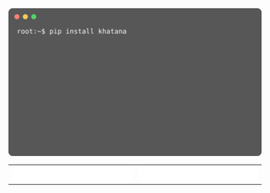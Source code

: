 <picture>
  <img src="https://github.com/WaqarKhatana220/WaqarKhatana220/blob/main/animation.svg" alt="Animation SVG">
</picture>

<table>
  <tr>
    <td>
      <a href="https://www.w3schools.com/tags/tag_a.asp">
        <img src="https://github.com/WaqarKhatana220/WaqarKhatana220/blob/main/resume.svg" alt="Resume SVG">
      </a>
    </td>
    <td>
      <a href="https://www.w3schools.com/tags/tag_a.asp">
        <img src="https://github.com/WaqarKhatana220/WaqarKhatana220/blob/main/resume.svg" alt="Resume SVG">
      </a>
    </td>
  </tr>
</table>
